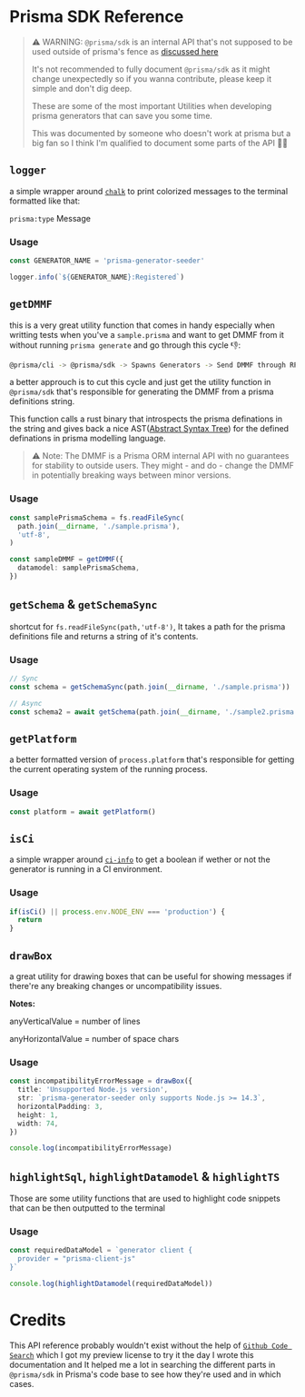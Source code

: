 # Prisma SDK Reference

> ⚠ WARNING: `@prisma/sdk` is an internal API that's not supposed to be used outside of prisma's fence as [discussed here](https://github.com/prisma/prisma/discussions/10721#discussioncomment-1822836)
>
> It's not recommended to fully document `@prisma/sdk` as it might change unexpectedly so if you wanna contribute, please keep it simple and don't dig deep.
> 
> These are some of the most important Utilities when developing prisma generators that can save you some time.
> 
> This was documented by someone who doesn't work at prisma but a big fan so I think I'm qualified to document some parts of the API 🤷‍♂️


## `logger`

a simple wrapper around [`chalk`](https://github.com/chalk/chalk) to print colorized messages to the terminal formatted like that:

`prisma:type` Message

### Usage

```ts
const GENERATOR_NAME = 'prisma-generator-seeder'

logger.info(`${GENERATOR_NAME}:Registered`)
```

## `getDMMF`

this is a very great utility function that comes in handy especially when writting tests when you've a `sample.prisma` and want to get DMMF from it without running `prisma generate` and go through this cycle 👎:

```sh
@prisma/cli -> @prisma/sdk -> Spawns Generators -> Send DMMF through RPCs
```

a better approuch is to cut this cycle and just get the utility function in `@prisma/sdk` that's responsible for generating the DMMF from a prisma definitions string.

This function calls a rust binary that introspects the prisma definations in the string and gives back a nice AST([Abstract Syntax Tree](https://en.wikipedia.org/wiki/Abstract_syntax_tree)) for the defined definations in prisma modelling language.

> ⚠️ Note: The DMMF is a Prisma ORM internal API with no guarantees for stability to outside users. They might - and do - change the DMMF in potentially breaking ways between minor versions.

### Usage

```ts
const samplePrismaSchema = fs.readFileSync(
  path.join(__dirname, './sample.prisma'),
  'utf-8',
)

const sampleDMMF = getDMMF({
  datamodel: samplePrismaSchema,
})
```

## `getSchema` & `getSchemaSync`
shortcut for `fs.readFileSync(path,'utf-8')`, It takes a path for the prisma definitions file and returns a string of it's contents.

### Usage

```ts
// Sync
const schema = getSchemaSync(path.join(__dirname, './sample.prisma'))

// Async
const schema2 = await getSchema(path.join(__dirname, './sample2.prisma'))
```

## `getPlatform`
a better formatted version of `process.platform` that's responsible for getting the current operating system of the running process.

### Usage

```ts
const platform = await getPlatform()
```

## `isCi`
a simple wrapper around [`ci-info`](https://github.com/watson/ci-info) to get a boolean if wether or not the generator is running in a CI environment.

### Usage

```ts
if(isCi() || process.env.NODE_ENV === 'production') {
  return
}
```

## `drawBox`
a great utility for drawing boxes that can be useful for showing messages if there're any breaking changes or uncompatibility issues.

**Notes:**

anyVerticalValue = number of lines

anyHorizontalValue = number of space chars

### Usage

```ts
const incompatibilityErrorMessage = drawBox({
  title: 'Unsupported Node.js version',
  str: `prisma-generator-seeder only supports Node.js >= 14.3`,
  horizontalPadding: 3,
  height: 1,
  width: 74,
})

console.log(incompatibilityErrorMessage)
```

## `highlightSql`, `highlightDatamodel` & `highlightTS`

Those are some utility functions that are used to highlight code snippets that can be then outputted to the terminal

### Usage

```ts
const requiredDataModel = `generator client {
  provider = "prisma-client-js"
}`

console.log(highlightDatamodel(requiredDataModel))
```

# Credits

This API reference probably wouldn't exist without the help of [`Github Code Search`](https://www.youtube.com/watch?v=UOIPBfPXkus) which I got my preview license to try it the day I wrote this documentation and It helped me a lot in searching the different parts in `@prisma/sdk` in Prisma's code base to see how they're used and in which cases.

